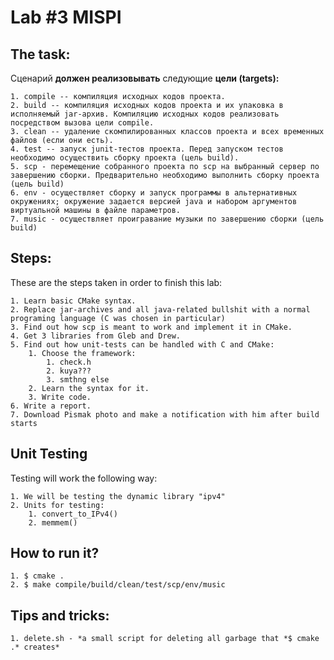 # Lab #3 MISPI

## The task:
 Cценарий **должен реализовывать** следующие **цели (targets):**
>   
    1. compile -- компиляция исходных кодов проекта.
    2. build -- компиляция исходных кодов проекта и их упаковка в исполняемый jar-архив. Компиляцию исходных кодов реализовать посредством вызова цели compile.
    3. clean -- удаление скомпилированных классов проекта и всех временных файлов (если они есть).
    4. test -- запуск junit-тестов проекта. Перед запуском тестов необходимо осуществить сборку проекта (цель build).
    5. scp - перемещение собранного проекта по scp на выбранный сервер по завершению сборки. Предварительно необходимо выполнить сборку проекта (цель build)
    6. env - осуществляет сборку и запуск программы в альтернативных окружениях; окружение задается версией java и набором аргументов виртуальной машины в файле параметров.
    7. music - осуществляет проигравание музыки по завершению сборки (цель build)

## Steps:
These are the steps taken in order to finish this lab:

>
    1. Learn basic CMake syntax.
    2. Replace jar-archives and all java-related bullshit with a normal programing language (C was chosen in particular)
    3. Find out how scp is meant to work and implement it in CMake.
    4. Get 3 libraries from Gleb and Drew.
    5. Find out how unit-tests can be handled with C and CMake:
        1. Choose the framework:
            1. check.h 
            2. kuya???
            3. smthng else
        2. Learn the syntax for it. 
        3. Write code.
    6. Write a report. 
    7. Download Pismak photo and make a notification with him after build starts

## Unit Testing
Testing will work the following way:

>
    1. We will be testing the dynamic library "ipv4"
    2. Units for testing:
        1. convert_to_IPv4() 
        2. memmem() 
## How to run it?
>

    1. $ cmake .
    2. $ make compile/build/clean/test/scp/env/music

## Tips and tricks:
> 
    1. delete.sh - *a small script for deleting all garbage that *$ cmake .* creates*


